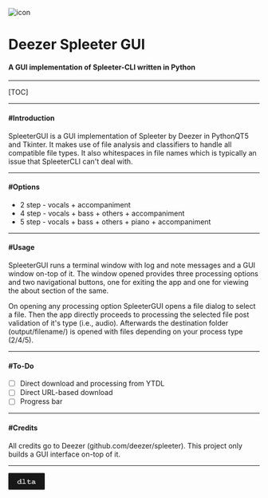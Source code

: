 ![icon](images\icon.ico)

# **Deezer Spleeter GUI**

#### A GUI implementation of Spleeter-CLI written in Python

------

[TOC]

------



#### **#Introduction**

SpleeterGUI is a GUI implementation of Spleeter by Deezer in PythonQT5 and Tkinter. It makes use of file analysis and classifiers to handle all compatible file types. It also whitespaces in file names which is typically an issue that SpleeterCLI can't deal with. 

------



#### **#Options**

- 2 step - vocals + accompaniment
- 4 step - vocals + bass + others + accompaniment
- 5 step - vocals + bass + others + piano + accompaniment

------



#### **#Usage**

SpleeterGUI runs a terminal window with log and note messages and a GUI window on-top of it. The window opened provides three processing options and two navigational buttons, one for exiting the app and one for viewing the about section of the same.

On opening any processing option SpleeterGUI opens a file dialog to select a file. Then the app directly proceeds to processing the selected file post validation of it's type (i.e., audio). Afterwards the destination folder (output/filename/) is opened with files depending on your process type (2/4/5).

------



#### **#To-Do**

- [ ] Direct download and processing from YTDL
- [ ] Direct URL-based download
- [ ] Progress bar

------



#### **#Credits**

All credits go to Deezer (github.com/deezer/spleeter). This project only builds a GUI interface on-top of it.

------

<img src="images\dltaicon.png" alt="dlta logo" style="zoom:25%;" />
